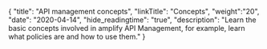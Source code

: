 {
    "title": "API management concepts",
    "linkTitle": "Concepts",
    "weight":"20",
    "date": "2020-04-14",
    "hide_readingtime": "true",
    "description": "Learn the basic concepts involved in amplify API Management, for example, learn what policies are and how to use them."
}